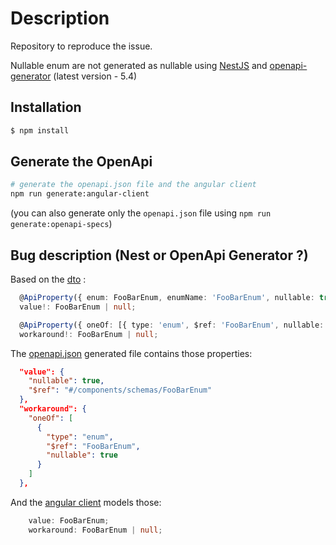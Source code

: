 # Description

Repository to reproduce the issue.

Nullable enum are not generated as nullable using [NestJS](https://nestjs.com/) and [openapi-generator](https://openapi-generator.tech/) (latest version - 5.4)

## Installation

```bash
$ npm install
```

## Generate the OpenApi

```bash
# generate the openapi.json file and the angular client
npm run generate:angular-client
```

(you can also generate only the `openapi.json` file using `npm run generate:openapi-specs`)

## Bug description (Nest or OpenApi Generator ?)

Based on the [dto](./src/get-hello-response.dto.ts) :

```typescript
  @ApiProperty({ enum: FooBarEnum, enumName: 'FooBarEnum', nullable: true })
  value!: FooBarEnum | null;

  @ApiProperty({ oneOf: [{ type: 'enum', $ref: 'FooBarEnum', nullable: true }] })
  workaround!: FooBarEnum | null;
```

The [openapi.json](./openapi.json) generated file contains those properties:
````json
  "value": {
    "nullable": true,
    "$ref": "#/components/schemas/FooBarEnum"
  },
  "workaround": {
    "oneOf": [
      {
        "type": "enum",
        "$ref": "FooBarEnum",
        "nullable": true
      }
    ]
  },
````

And the [angular client](./angular-client/model/get-hello-response-dto.ts) models those:

```typescript
    value: FooBarEnum;
    workaround: FooBarEnum | null;
```